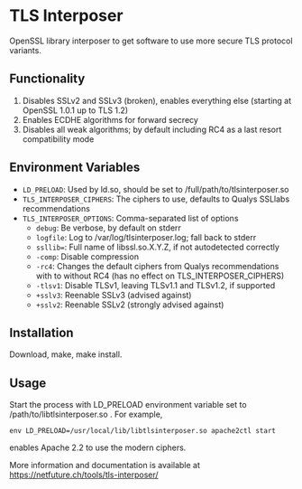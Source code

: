 TLS Interposer
==============

OpenSSL library interposer to get software to use more secure TLS protocol variants.

Functionality
-------------
1. Disables SSLv2 and SSLv3 (broken), enables everything else (starting at OpenSSL 1.0.1 up to TLS 1.2)
2. Enables ECDHE algorithms for forward secrecy
3. Disables all weak algorithms; by default including RC4 as a last resort compatibility mode

Environment Variables
---------------------
* `LD_PRELOAD`: Used by ld.so, should be set to /full/path/to/tlsinterposer.so
* `TLS_INTERPOSER_CIPHERS`: The ciphers to use, defaults to Qualys SSLlabs recommendations
* `TLS_INTERPOSER_OPTIONS`: Comma-separated list of options
  - `debug`: Be verbose, by default on stderr
  - `logfile`: Log to /var/log/tlsinterposer.log; fall back to stderr
  - `ssllib=`: Full name of libssl.so.X.Y.Z, if not autodetected correctly
  - `-comp`: Disable compression
  - `-rc4`: Changes the default ciphers from Qualys recommendations with to without RC4 (has no effect on TLS_INTERPOSER_CIPHERS)
  - `-tlsv1`: Disable TLSv1, leaving TLSv1.1 and TLSv1.2, if supported
  - `+sslv3`: Reenable SSLv3 (advised against)
  - `+sslv2`: Reenable SSLv2 (strongly advised against)

Installation
------------
Download, make, make install.

Usage
-----
Start the process with LD_PRELOAD environment variable set to /path/to/libtlsinterposer.so . For example,

	env LD_PRELOAD=/usr/local/lib/libtlsinterposer.so apache2ctl start

enables Apache 2.2 to use the modern ciphers.

More information and documentation is available at https://netfuture.ch/tools/tls-interposer/
